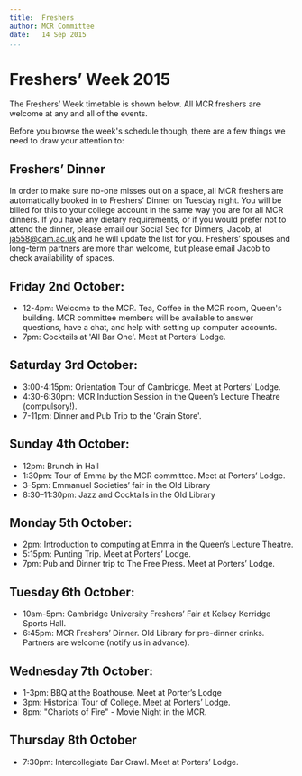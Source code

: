 ```yaml
---
title:  Freshers  
author: MCR Committee  
date:   14 Sep 2015  
...
```


# Freshers’ Week 2015

The Freshers’ Week timetable is shown below. All MCR freshers are
welcome at any and all of the events.

Before you browse the week's schedule though, there are a few things we
need to draw your attention to:

## Freshers’ Dinner

In order to make sure no-one misses out on a space, all MCR freshers are
automatically booked in to Freshers’ Dinner on Tuesday night. You will
be billed for this to your college account in the same way you are for
all MCR dinners. If you have any dietary requirements, or if you would
prefer not to attend the dinner, please email our Social Sec for
Dinners, Jacob, at <ja558@cam.ac.uk> and he will update the list for
you. Freshers’ spouses and long-term partners are more than welcome, but
please email Jacob to check availability of spaces.

## Friday 2nd October:

-   12-4pm: Welcome to the MCR. Tea, Coffee in the MCR room,
    Queen's building. MCR committee members will be available to answer
    questions, have a chat, and help with setting up computer accounts.
-   7pm: Cocktails at 'All Bar One'. Meet at Porters’ Lodge.

## Saturday 3rd October:

-   3:00-4:15pm: Orientation Tour of Cambridge. Meet at Porters' Lodge.
-   4:30-6:30pm: MCR Induction Session in the Queen’s Lecture
    Theatre (compulsory!).
-   7-11pm: Dinner and Pub Trip to the 'Grain Store'.

## Sunday 4th October:

-   12pm: Brunch in Hall
-   1:30pm: Tour of Emma by the MCR committee. Meet at Porters’ Lodge.
-   3–5pm: Emmanuel Societies’ fair in the Old Library
-   8:30–11:30pm: Jazz and Cocktails in the Old Library

## Monday 5th October:

-   2pm: Introduction to computing at Emma in the Queen’s
    Lecture Theatre.
-   5:15pm: Punting Trip. Meet at Porters’ Lodge.
-   7pm: Pub and Dinner trip to The Free Press. Meet at Porters’ Lodge.

## Tuesday 6th October:

-   10am-5pm: Cambridge University Freshers’ Fair at Kelsey Kerridge
    Sports Hall.
-   6:45pm: MCR Freshers’ Dinner. Old Library for pre-dinner drinks.
    Partners are welcome (notify us in advance).

## Wednesday 7th October:

-   1-3pm: BBQ at the Boathouse. Meet at Porter’s Lodge
-   3pm: Historical Tour of College. Meet at Porters’ Lodge.
-   8pm: "Chariots of Fire" - Movie Night in the MCR.

## Thursday 8th October

-   7:30pm: Intercollegiate Bar Crawl. Meet at Porters’ Lodge.

